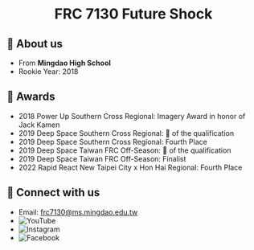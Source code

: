 <h1 text align="center">FRC 7130 Future Shock</h1>

## 👋 About us 
- From **Mingdao High School**
- Rookie Year: 2018

## 🏅 Awards
- 2018 Power Up Southern Cross Regional: Imagery Award in honor of Jack Kamen
- 2019 Deep Space Southern Cross Regional: 🥈 of the qualification 
- 2019 Deep Space Southern Cross Regional: Fourth Place
- 2019 Deep Space Taiwan FRC Off-Season: 🥇 of the qualification
- 2019 Deep Space Taiwan FRC Off-Season: Finalist
- 2022 Rapid React New Taipei City x Hon Hai Regional: Fourth Place

## :link: Connect with us
- Email: frc7130@ms.mingdao.edu.tw
- ![YouTube](https://www.youtube.com/channel/UCrr_gyEFzddEHeuWRg1fU7Q)
- ![Instagram](https://www.instagram.com/frc7130_future_shock/)
- ![Facebook](https://www.facebook.com/fablabMDHSfrc7130)
